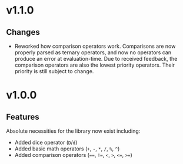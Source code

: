 # v1.1.0
## Changes
- Reworked how comparison operators work. Comparisons are now properly parsed as ternary operators, and now no operators can produce
an error at evaluation-time. Due to received feedback, the comparison operators are also the lowest priority operators. Their priority
is still subject to change.

# v1.0.0
## Features
Absolute necessities for the library now exist including:
- Added dice operator (`D`/`d`)
- Added basic math operators (`+`, `-`, `*`, `/`, `%`, `^`)
- Added comparison operators (`==`, `!=`, `<`, `>`, `<=`, `>=`)